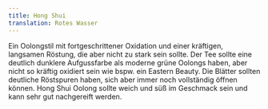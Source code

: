 ```yaml
---
title: Hong Shui
translation: Rotes Wasser
---
```

Ein Oolongstil mit fortgeschrittener Oxidation und einer kräftigen, langsamen Röstung, die aber nicht zu stark sein sollte. Der Tee sollte eine deutlich dunklere Aufgussfarbe als moderne grüne Oolongs haben, aber nicht so kräftig oxidiert sein wie bspw. ein Eastern Beauty. Die Blätter sollten deutliche Röstspuren haben, sich aber immer noch vollständig öffnen können. Hong Shui Oolong sollte weich und süß im Geschmack sein und kann sehr gut nachgereift werden.